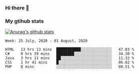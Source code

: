 ### Hi there 👋

### My gtihub stats

[![Anurag's github stats](https://github-readme-stats.vercel.app/api?username=gaozhidong)](https://github.com/gaozhidong/github-readme-stats)

<!--START_SECTION:waka-->
```text
Week: 25 July, 2020 - 01 August, 2020

HTML   13 hrs 13 mins  ███████████░░░░░░░░░░░░░░   47.03 % 
C#     9 hrs 39 mins   ████████░░░░░░░░░░░░░░░░░   34.30 % 
Java   3 hrs 11 mins   ██░░░░░░░░░░░░░░░░░░░░░░░   11.32 % 
CSS    1 hr 41 mins    █░░░░░░░░░░░░░░░░░░░░░░░░   06.02 % 
PHP    8 mins          ░░░░░░░░░░░░░░░░░░░░░░░░░   00.51 %
```
<!--END_SECTION:waka-->